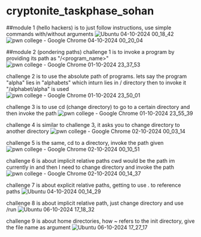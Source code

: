 # cryptonite_taskphase_sohan
##module 1 (hello hackers) is to just follow instructions, use simple commands with/without arguments
![Ubuntu 04-10-2024 00_18_42](https://github.com/user-attachments/assets/46bdee62-0fe2-4aee-8c3c-f0a7a50cd9a8)
![pwn college - Google Chrome 04-10-2024 00_20_04](https://github.com/user-attachments/assets/05861dcd-d192-47ff-846e-4c0c44115d84)


##module 2 (pondering paths)
challenge 1 is to invoke a program by providing its path as "/<program_name>"
![pwn college - Google Chrome 01-10-2024 23_37_53](https://github.com/user-attachments/assets/8a74b5fd-a1e5-407d-adc4-db58d3ea14bc)

challenge 2 is to use the absolute path of programs. lets say the program "alpha" lies in "alphabets" which inturn lies in / directory then to invoke it "/alphabet/alpha" is used
![pwn college - Google Chrome 01-10-2024 23_50_01](https://github.com/user-attachments/assets/23a88d32-f2e1-4c11-a403-11e89f360060)

challenge 3 is to use cd (change directory) to go to a certain directory and then invoke the path
![pwn college - Google Chrome 01-10-2024 23_55_39](https://github.com/user-attachments/assets/75ce789f-d768-404e-865e-09f03aed2be8)

challenge 4 is similar to challenge 3, it asks you to change directory to another directory
![pwn college - Google Chrome 02-10-2024 00_03_14](https://github.com/user-attachments/assets/4db330c4-1df9-4ea0-b691-08bd51915682)

challenge 5 is the same, cd to a directory, invoke the path given 
![pwn college - Google Chrome 02-10-2024 00_10_51](https://github.com/user-attachments/assets/471ce7da-5ffb-473d-804e-f7cb6a3877cb)

challenge 6 is about implicit relative paths cwd would be the path im currently in and then I need to change directory and invoke the path 
![pwn college - Google Chrome 02-10-2024 00_14_37](https://github.com/user-attachments/assets/a86ccf70-517a-41a8-9c13-2b24f0bbdf4b)

challenge 7 is about explicit relative paths, getting to use . to reference paths 
![Ubuntu 04-10-2024 00_14_29](https://github.com/user-attachments/assets/8e46e935-09a0-40a8-a363-059e3f3d8f65)

challenge 8 is about implicit relative path, just change directory and use /run
![Ubuntu 06-10-2024 17_18_32](https://github.com/user-attachments/assets/337c08f3-edc0-47a9-adf8-1dc2cc61f7e4)

challenge 9 is about home directories, how ~ refers to the init directory, give the file name as argument 
![Ubuntu 06-10-2024 17_27_17](https://github.com/user-attachments/assets/3516b82b-4a8d-455a-ac5b-6d81625a4bed)

